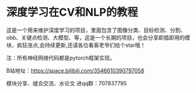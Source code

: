 # 深度学习在CV和NLP的教程
这是一个用来维护深度学习的项目，里面包含了图像分类、目标检测、分割、obb、关键点检测、大模型、等，这是一个长期的项目，也会分享即插即用的模块，疯狂涨点,会持续更新,还请各位看客老爷们给个star哦！

注：所有神经网络代码都是pytorch框架实现。

B站地址：https://space.bilibili.com/3546610390797058

模块分享、缝合交流、水论文 进qq群：707837795

